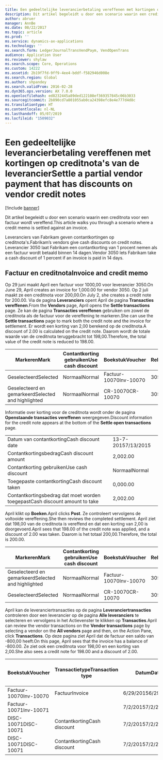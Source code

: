 ```yaml
---
title: Een gedeeltelijke leverancierbetaling vereffenen met kortingen op creditnota's van de leverancier
description: Dit artikel begeleidt u door een scenario waarin een creditnota voor een factuur wordt vereffend.
author: abruer
manager: AnnBe
ms.date: 08/22/2017
ms.topic: article
ms.prod: ''
ms.service: dynamics-ax-applications
ms.technology: ''
ms.search.form: LedgerJournalTransVendPaym, VendOpenTrans
audience: Application User
ms.reviewer: shylaw
ms.search.scope: Core, Operations
ms.custom: 14222
ms.assetid: 2b19f7fd-9ff9-4ee4-bddf-f582946d008e
ms.search.region: Global
ms.author: shpandey
ms.search.validFrom: 2016-02-28
ms.dyn365.ops.version: AX 7.0.0
ms.openlocfilehash: ed8232445a89ded122108ef369357845c06b3033
ms.sourcegitcommit: 2b890cd7a801055ab0ca24398efc8e4e777d4d8c
ms.translationtype: HT
ms.contentlocale: nl-NL
ms.lasthandoff: 05/07/2019
ms.locfileid: "1509032"
---
```

# <a name="settle-a-partial-vendor-payment-that-has-discounts-on-vendor-credit-notes"></a><span data-ttu-id="af57e-103">Een gedeeltelijke leverancierbetaling vereffenen met kortingen op creditnota's van de leverancier</span><span class="sxs-lookup"><span data-stu-id="af57e-103">Settle a partial vendor payment that has discounts on vendor credit notes</span></span>

[!include [banner](../includes/banner.md)]

<span data-ttu-id="af57e-104">Dit artikel begeleidt u door een scenario waarin een creditnota voor een factuur wordt vereffend.</span><span class="sxs-lookup"><span data-stu-id="af57e-104">This article walks you through a scenario where a credit memo is settled against an invoice.</span></span>

<span data-ttu-id="af57e-105">Leveranciers van Fabrikam geven contantkortingen op creditnota's.</span><span class="sxs-lookup"><span data-stu-id="af57e-105">Fabrikam’s vendors give cash discounts on credit notes.</span></span> <span data-ttu-id="af57e-106">Leverancier 3050 laat Fabrikam een contantkorting van 1 procent nemen als een factuur wordt betaald binnen 14 dagen.</span><span class="sxs-lookup"><span data-stu-id="af57e-106">Vendor 3050 lets Fabrikam take a cash discount of 1 percent if an invoice is paid in 14 days.</span></span>

## <a name="invoice-and-credit-memo"></a><span data-ttu-id="af57e-107">Factuur en creditnota</span><span class="sxs-lookup"><span data-stu-id="af57e-107">Invoice and credit memo</span></span>
<span data-ttu-id="af57e-108">Op 29 juni maakt April een factuur voor 1000,00 voor leverancier 3050.</span><span class="sxs-lookup"><span data-stu-id="af57e-108">On June 29, April creates an invoice for 1,000.00 for vendor 3050.</span></span> <span data-ttu-id="af57e-109">Op 2 juli maakt ze een creditnota voor 200,00.</span><span class="sxs-lookup"><span data-stu-id="af57e-109">On July 2, she creates a credit note for 200.00.</span></span> <span data-ttu-id="af57e-110">Via de pagina **Leveranciers** opent April de pagina **Transacties vereffenen**.</span><span class="sxs-lookup"><span data-stu-id="af57e-110">From the **Vendors** page, April opens the **Settle transactions** page.</span></span> <span data-ttu-id="af57e-111">Ze kan de pagina **Transacties vereffenen** gebruiken om zowel de creditnota als de factuur voor de vereffening te markeren.</span><span class="sxs-lookup"><span data-stu-id="af57e-111">She can use the **Settle transactions** page to mark both the credit note and the invoice for settlement.</span></span> <span data-ttu-id="af57e-112">Er wordt een korting van 2,00 berekend op de creditnota.</span><span class="sxs-lookup"><span data-stu-id="af57e-112">A discount of 2.00 is calculated on the credit note.</span></span> <span data-ttu-id="af57e-113">Daarom wordt de totale waarde van de creditnota teruggebracht tot 198,00.</span><span class="sxs-lookup"><span data-stu-id="af57e-113">Therefore, the total value of the credit note is reduced to 198.00.</span></span>

| <span data-ttu-id="af57e-114">Markeren</span><span class="sxs-lookup"><span data-stu-id="af57e-114">Mark</span></span>                     | <span data-ttu-id="af57e-115">Contantkorting gebruiken</span><span class="sxs-lookup"><span data-stu-id="af57e-115">Use cash discount</span></span> | <span data-ttu-id="af57e-116">Boekstuk</span><span class="sxs-lookup"><span data-stu-id="af57e-116">Voucher</span></span>   | <span data-ttu-id="af57e-117">Rekening</span><span class="sxs-lookup"><span data-stu-id="af57e-117">Account</span></span> | <span data-ttu-id="af57e-118">Datum</span><span class="sxs-lookup"><span data-stu-id="af57e-118">Date</span></span>      | <span data-ttu-id="af57e-119">Vervaldatum</span><span class="sxs-lookup"><span data-stu-id="af57e-119">Due date</span></span>  | <span data-ttu-id="af57e-120">Factuur</span><span class="sxs-lookup"><span data-stu-id="af57e-120">Invoice</span></span> | <span data-ttu-id="af57e-121">Bedrag in transactievaluta</span><span class="sxs-lookup"><span data-stu-id="af57e-121">Amount in transaction currency</span></span> | <span data-ttu-id="af57e-122">Valuta</span><span class="sxs-lookup"><span data-stu-id="af57e-122">Currency</span></span> | <span data-ttu-id="af57e-123">Bedrag om te vereffenen</span><span class="sxs-lookup"><span data-stu-id="af57e-123">Amount to settle</span></span> |
|--------------------------|-------------------|-----------|---------|-----------|-----------|---------|--------------------------------|----------|------------------|
| <span data-ttu-id="af57e-124">Geselecteerd</span><span class="sxs-lookup"><span data-stu-id="af57e-124">Selected</span></span>                 | <span data-ttu-id="af57e-125">Normaal</span><span class="sxs-lookup"><span data-stu-id="af57e-125">Normal</span></span>            | <span data-ttu-id="af57e-126">Factuur-10070</span><span class="sxs-lookup"><span data-stu-id="af57e-126">Inv-10070</span></span> | <span data-ttu-id="af57e-127">3050</span><span class="sxs-lookup"><span data-stu-id="af57e-127">3050</span></span>    | <span data-ttu-id="af57e-128">6/29/2015</span><span class="sxs-lookup"><span data-stu-id="af57e-128">6/29/2015</span></span> | <span data-ttu-id="af57e-129">7/29/2015</span><span class="sxs-lookup"><span data-stu-id="af57e-129">7/29/2015</span></span> | <span data-ttu-id="af57e-130">10070</span><span class="sxs-lookup"><span data-stu-id="af57e-130">10070</span></span>   | <span data-ttu-id="af57e-131">-1.000,00</span><span class="sxs-lookup"><span data-stu-id="af57e-131">-1,000.00</span></span>                      | <span data-ttu-id="af57e-132">USD</span><span class="sxs-lookup"><span data-stu-id="af57e-132">USD</span></span>      | <span data-ttu-id="af57e-133">-990,00</span><span class="sxs-lookup"><span data-stu-id="af57e-133">-990.00</span></span>          |
| <span data-ttu-id="af57e-134">Geselecteerd en gemarkeerd</span><span class="sxs-lookup"><span data-stu-id="af57e-134">Selected and highlighted</span></span> | <span data-ttu-id="af57e-135">Normaal</span><span class="sxs-lookup"><span data-stu-id="af57e-135">Normal</span></span>            | <span data-ttu-id="af57e-136">CR-10070</span><span class="sxs-lookup"><span data-stu-id="af57e-136">CR-10070</span></span>  | <span data-ttu-id="af57e-137">3050</span><span class="sxs-lookup"><span data-stu-id="af57e-137">3050</span></span>    | <span data-ttu-id="af57e-138">7/2/2015</span><span class="sxs-lookup"><span data-stu-id="af57e-138">7/2/2015</span></span>  | <span data-ttu-id="af57e-139">7/29/2015</span><span class="sxs-lookup"><span data-stu-id="af57e-139">7/29/2015</span></span> |         | <span data-ttu-id="af57e-140">200,00</span><span class="sxs-lookup"><span data-stu-id="af57e-140">200.00</span></span>                         | <span data-ttu-id="af57e-141">USD</span><span class="sxs-lookup"><span data-stu-id="af57e-141">USD</span></span>      | <span data-ttu-id="af57e-142">198,00</span><span class="sxs-lookup"><span data-stu-id="af57e-142">198.00</span></span>           |

<span data-ttu-id="af57e-143">Informatie over korting voor de creditnota wordt onder de pagina **Openstaande transacties vereffenen** weergegeven.</span><span class="sxs-lookup"><span data-stu-id="af57e-143">Discount information for the credit note appears at the bottom of the **Settle open transactions** page.</span></span>

|                              |           |
|------------------------------|-----------|
| <span data-ttu-id="af57e-144">Datum van contantkorting</span><span class="sxs-lookup"><span data-stu-id="af57e-144">Cash discount date</span></span>           | <span data-ttu-id="af57e-145">13-7-2015</span><span class="sxs-lookup"><span data-stu-id="af57e-145">7/13/2015</span></span> |
| <span data-ttu-id="af57e-146">Contantkortingsbedrag</span><span class="sxs-lookup"><span data-stu-id="af57e-146">Cash discount amount</span></span>         | <span data-ttu-id="af57e-147">2,00</span><span class="sxs-lookup"><span data-stu-id="af57e-147">2.00</span></span>      |
| <span data-ttu-id="af57e-148">Contantkorting gebruiken</span><span class="sxs-lookup"><span data-stu-id="af57e-148">Use cash discount</span></span>            | <span data-ttu-id="af57e-149">Normaal</span><span class="sxs-lookup"><span data-stu-id="af57e-149">Normal</span></span>    |
| <span data-ttu-id="af57e-150">Toegepaste contantkorting</span><span class="sxs-lookup"><span data-stu-id="af57e-150">Cash discount taken</span></span>          | <span data-ttu-id="af57e-151">0,00</span><span class="sxs-lookup"><span data-stu-id="af57e-151">0.00</span></span>      |
| <span data-ttu-id="af57e-152">Contantkortingsbedrag dat moet worden toegepast</span><span class="sxs-lookup"><span data-stu-id="af57e-152">Cash discount amount to take</span></span> | <span data-ttu-id="af57e-153">2,00</span><span class="sxs-lookup"><span data-stu-id="af57e-153">2.00</span></span>      |

<span data-ttu-id="af57e-154">April klikt op **Boeken**.</span><span class="sxs-lookup"><span data-stu-id="af57e-154">April clicks **Post**.</span></span> <span data-ttu-id="af57e-155">Ze controleert vervolgens de voltooide vereffening.</span><span class="sxs-lookup"><span data-stu-id="af57e-155">She then reviews the completed settlement.</span></span> <span data-ttu-id="af57e-156">April ziet dat 198,00 van de creditnota is vereffend en dat een korting van 2,00 is doorgevoerd.</span><span class="sxs-lookup"><span data-stu-id="af57e-156">April sees that 198.00 of the credit note was applied, and a discount of 2.00 was taken.</span></span> <span data-ttu-id="af57e-157">Daarom is het totaal 200,00.</span><span class="sxs-lookup"><span data-stu-id="af57e-157">Therefore, the total is 200.00.</span></span>

| <span data-ttu-id="af57e-158">Markeren</span><span class="sxs-lookup"><span data-stu-id="af57e-158">Mark</span></span>                     | <span data-ttu-id="af57e-159">Contantkorting gebruiken</span><span class="sxs-lookup"><span data-stu-id="af57e-159">Use cash discount</span></span> | <span data-ttu-id="af57e-160">Boekstuk</span><span class="sxs-lookup"><span data-stu-id="af57e-160">Voucher</span></span>   | <span data-ttu-id="af57e-161">Rekening</span><span class="sxs-lookup"><span data-stu-id="af57e-161">Account</span></span> | <span data-ttu-id="af57e-162">Datum</span><span class="sxs-lookup"><span data-stu-id="af57e-162">Date</span></span>      | <span data-ttu-id="af57e-163">Vervaldatum</span><span class="sxs-lookup"><span data-stu-id="af57e-163">Due date</span></span>  | <span data-ttu-id="af57e-164">Factuur</span><span class="sxs-lookup"><span data-stu-id="af57e-164">Invoice</span></span>  | <span data-ttu-id="af57e-165">Bedrag in transactievaluta</span><span class="sxs-lookup"><span data-stu-id="af57e-165">Amount in transaction currency</span></span> | <span data-ttu-id="af57e-166">Valuta</span><span class="sxs-lookup"><span data-stu-id="af57e-166">Currency</span></span> | <span data-ttu-id="af57e-167">Bedrag om te vereffenen</span><span class="sxs-lookup"><span data-stu-id="af57e-167">Amount to settle</span></span> |
|--------------------------|-------------------|-----------|---------|-----------|-----------|----------|--------------------------------|----------|------------------|
| <span data-ttu-id="af57e-168">Geselecteerd en gemarkeerd</span><span class="sxs-lookup"><span data-stu-id="af57e-168">Selected and highlighted</span></span> | <span data-ttu-id="af57e-169">Normaal</span><span class="sxs-lookup"><span data-stu-id="af57e-169">Normal</span></span>            | <span data-ttu-id="af57e-170">Factuur-10070</span><span class="sxs-lookup"><span data-stu-id="af57e-170">Inv-10070</span></span> | <span data-ttu-id="af57e-171">3050</span><span class="sxs-lookup"><span data-stu-id="af57e-171">3050</span></span>    | <span data-ttu-id="af57e-172">6/29/2015</span><span class="sxs-lookup"><span data-stu-id="af57e-172">6/29/2015</span></span> | <span data-ttu-id="af57e-173">7/29/2015</span><span class="sxs-lookup"><span data-stu-id="af57e-173">7/29/2015</span></span> | <span data-ttu-id="af57e-174">10070</span><span class="sxs-lookup"><span data-stu-id="af57e-174">10070</span></span>    | <span data-ttu-id="af57e-175">-1.000,00</span><span class="sxs-lookup"><span data-stu-id="af57e-175">-1,000.00</span></span>                      | <span data-ttu-id="af57e-176">USD</span><span class="sxs-lookup"><span data-stu-id="af57e-176">USD</span></span>      | <span data-ttu-id="af57e-177">-200,00</span><span class="sxs-lookup"><span data-stu-id="af57e-177">-200.00</span></span>          |
| <span data-ttu-id="af57e-178">Geselecteerd</span><span class="sxs-lookup"><span data-stu-id="af57e-178">Selected</span></span>                 | <span data-ttu-id="af57e-179">Normaal</span><span class="sxs-lookup"><span data-stu-id="af57e-179">Normal</span></span>            | <span data-ttu-id="af57e-180">CR-10070</span><span class="sxs-lookup"><span data-stu-id="af57e-180">CR-10070</span></span>  | <span data-ttu-id="af57e-181">3050</span><span class="sxs-lookup"><span data-stu-id="af57e-181">3050</span></span>    | <span data-ttu-id="af57e-182">7/2/2015</span><span class="sxs-lookup"><span data-stu-id="af57e-182">7/2/2015</span></span>  | <span data-ttu-id="af57e-183">7/29/2015</span><span class="sxs-lookup"><span data-stu-id="af57e-183">7/29/2015</span></span> | <span data-ttu-id="af57e-184">CR-10070</span><span class="sxs-lookup"><span data-stu-id="af57e-184">CR-10070</span></span> | <span data-ttu-id="af57e-185">200,00</span><span class="sxs-lookup"><span data-stu-id="af57e-185">200.00</span></span>                         | <span data-ttu-id="af57e-186">USD</span><span class="sxs-lookup"><span data-stu-id="af57e-186">USD</span></span>      | <span data-ttu-id="af57e-187">198,00</span><span class="sxs-lookup"><span data-stu-id="af57e-187">198.00</span></span>           |

<span data-ttu-id="af57e-188">April kan de leveranciertransacties op de pagina **Leveranciertransacties** controleren door een leverancier op de pagina **Alle leveranciers** te selecteren en vervolgens in het Actievenster te klikken op **Transacties**.</span><span class="sxs-lookup"><span data-stu-id="af57e-188">April can review the vendor transactions on the **Vendor transactions** page by selecting a vendor on the **All vendors** page and then, on the Action Pane, click **Transactions**.</span></span> <span data-ttu-id="af57e-189">Op deze pagina ziet April dat de factuur een saldo van -800,00 heeft.</span><span class="sxs-lookup"><span data-stu-id="af57e-189">On this page, April sees that the invoice has a balance of -800.00.</span></span> <span data-ttu-id="af57e-190">Ze ziet ook een creditnota voor 198,00 en een korting van 2,00.</span><span class="sxs-lookup"><span data-stu-id="af57e-190">She also sees a credit note for 198.00 and a discount of 2.00.</span></span>

| <span data-ttu-id="af57e-191">Boekstuk</span><span class="sxs-lookup"><span data-stu-id="af57e-191">Voucher</span></span>    | <span data-ttu-id="af57e-192">Transactietype</span><span class="sxs-lookup"><span data-stu-id="af57e-192">Transaction type</span></span> | <span data-ttu-id="af57e-193">Datum</span><span class="sxs-lookup"><span data-stu-id="af57e-193">Date</span></span>      | <span data-ttu-id="af57e-194">Factuur</span><span class="sxs-lookup"><span data-stu-id="af57e-194">Invoice</span></span> | <span data-ttu-id="af57e-195">Debetbedrag in transactievaluta</span><span class="sxs-lookup"><span data-stu-id="af57e-195">Amount in transaction currency debit</span></span> | <span data-ttu-id="af57e-196">Creditbedrag in transactievaluta</span><span class="sxs-lookup"><span data-stu-id="af57e-196">Amount in transaction currency credit</span></span> | <span data-ttu-id="af57e-197">Saldo</span><span class="sxs-lookup"><span data-stu-id="af57e-197">Balance</span></span> | <span data-ttu-id="af57e-198">Valuta</span><span class="sxs-lookup"><span data-stu-id="af57e-198">Currency</span></span> |
|------------|------------------|-----------|---------|--------------------------------------|---------------------------------------|---------|----------|
| <span data-ttu-id="af57e-199">Factuur-10070</span><span class="sxs-lookup"><span data-stu-id="af57e-199">Inv-10070</span></span>  | <span data-ttu-id="af57e-200">Factuur</span><span class="sxs-lookup"><span data-stu-id="af57e-200">Invoice</span></span>          | <span data-ttu-id="af57e-201">6/29/2015</span><span class="sxs-lookup"><span data-stu-id="af57e-201">6/29/2015</span></span> | <span data-ttu-id="af57e-202">10070</span><span class="sxs-lookup"><span data-stu-id="af57e-202">10070</span></span>   |                                      | <span data-ttu-id="af57e-203">1.000,00</span><span class="sxs-lookup"><span data-stu-id="af57e-203">1,000.00</span></span>                              | <span data-ttu-id="af57e-204">-800,00</span><span class="sxs-lookup"><span data-stu-id="af57e-204">-800.00</span></span> | <span data-ttu-id="af57e-205">USD</span><span class="sxs-lookup"><span data-stu-id="af57e-205">USD</span></span>      |
| <span data-ttu-id="af57e-206">Factuur-10071</span><span class="sxs-lookup"><span data-stu-id="af57e-206">Inv-10071</span></span>  |                  | <span data-ttu-id="af57e-207">7/2/2015</span><span class="sxs-lookup"><span data-stu-id="af57e-207">7/2/2015</span></span>  | <span data-ttu-id="af57e-208">CR10071</span><span class="sxs-lookup"><span data-stu-id="af57e-208">CR10071</span></span> | <span data-ttu-id="af57e-209">200,00</span><span class="sxs-lookup"><span data-stu-id="af57e-209">200.00</span></span>                               |                                       | <span data-ttu-id="af57e-210">0,00</span><span class="sxs-lookup"><span data-stu-id="af57e-210">0.00</span></span>    | <span data-ttu-id="af57e-211">USD</span><span class="sxs-lookup"><span data-stu-id="af57e-211">USD</span></span>      |
| <span data-ttu-id="af57e-212">DISC-10071</span><span class="sxs-lookup"><span data-stu-id="af57e-212">DISC-10071</span></span> |  <span data-ttu-id="af57e-213">Contantkorting</span><span class="sxs-lookup"><span data-stu-id="af57e-213">Cash discount</span></span>   | <span data-ttu-id="af57e-214">7/2/2015</span><span class="sxs-lookup"><span data-stu-id="af57e-214">7/2/2015</span></span>  |         | <span data-ttu-id="af57e-215">2,00</span><span class="sxs-lookup"><span data-stu-id="af57e-215">2.00</span></span>                                 |                                       | <span data-ttu-id="af57e-216">0,00</span><span class="sxs-lookup"><span data-stu-id="af57e-216">0.00</span></span>    | <span data-ttu-id="af57e-217">USD</span><span class="sxs-lookup"><span data-stu-id="af57e-217">USD</span></span>      |
| <span data-ttu-id="af57e-218">DISC-10071</span><span class="sxs-lookup"><span data-stu-id="af57e-218">DISC-10071</span></span> |  <span data-ttu-id="af57e-219">Contantkorting</span><span class="sxs-lookup"><span data-stu-id="af57e-219">Cash discount</span></span>   | <span data-ttu-id="af57e-220">7/2/2015</span><span class="sxs-lookup"><span data-stu-id="af57e-220">7/2/2015</span></span>  |         |                                      | <span data-ttu-id="af57e-221">2,00</span><span class="sxs-lookup"><span data-stu-id="af57e-221">2.00</span></span>                                  | <span data-ttu-id="af57e-222">0,00</span><span class="sxs-lookup"><span data-stu-id="af57e-222">0.00</span></span>    | <span data-ttu-id="af57e-223">USD</span><span class="sxs-lookup"><span data-stu-id="af57e-223">USD</span></span>      |





